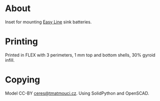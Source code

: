 # About

Inset for mounting [Easy Line](https://www.ptacek.cz/produkty/privatni-znacky/easy) sink batteries.

# Printing

Printed in FLEX with 3 perimeters, 1 mm top and bottom shells, 30% gyroid infill.

# Copying

Model CC-BY ceres@tmatmouci.cz.
Using SolidPython and OpenSCAD.
